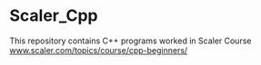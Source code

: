 # Scaler_Cpp
This repository contains C++ programs worked in Scaler Course www.scaler.com/topics/course/cpp-beginners/
